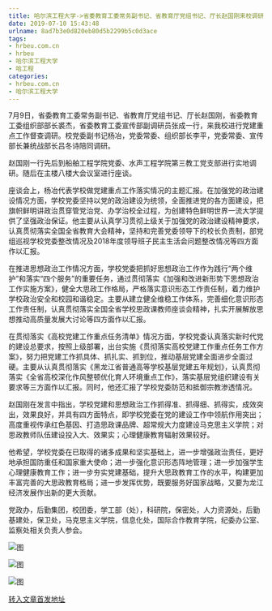 ```yaml
---
title: 哈尔滨工程大学->省委教育工委常务副书记、省教育厅党组书记、厅长赵国刚来校调研 | hrbeu.com.cn
date: 2019-07-10 15:43:48
urlname: 8ad7b3e0d820eb80d5b2299b5c0d3ace
tags: 
- hrbeu.com.cn
- hrbeu
- 哈尔滨工程大学
- 哈工程
categories:
- hrbeu.com.cn
- 哈尔滨工程大学
---
```



7月9日，省委教育工委常务副书记、省教育厅党组书记、厅长赵国刚，省委教育工委组织部部长裘杰，省委教育工委宣传部副调研员张成一行，来我校进行党建重点工作督查调研。校党委副书记杨冶，党委常委、组织部长李平，党委常委、宣传部长兼统战部长吕冬诗陪同调研。

赵国刚一行先后到船舶工程学院党委、水声工程学院第三教工党支部进行实地调研。随后在主楼八楼大会议室进行座谈。

座谈会上，杨冶代表学校做党建重点工作落实情况的主题汇报。在加强党的政治建设情况方面，学校党委坚持以党的政治建设为统领，全面推进党的各方面建设，把旗帜鲜明讲政治贯穿管党治党、办学治校全过程，为创建特色鲜明世界一流大学提供了坚强政治保证。他主要从认真学习贯彻上级关于加强党的政治建设精神要求，认真贯彻落实全国全省教育大会精神，坚持和完善党委领导下的校长负责制，部党组巡视学校党委整改情况及2018年度领导班子民主生活会问题整改情况等四方面作以汇报。

在推进思想政治工作情况方面，学校党委把抓好思想政治工作作为践行“两个维护”和落实“四个服务”的重要任务，通过贯彻落实《加强和改进新形势下思想政治工作实施方案》，健全大思政工作格局，严格落实意识形态工作责任制，着力维护学校政治安全和校园和谐稳定。主要从建立健全维稳工作体系，完善细化意识形态工作责任制，认真贯彻落实全国全省学校思政课教师座谈会精神，扎实开展解放思想推动高质量发展大讨论等四方面作以汇报。

在贯彻落实《高校党建工作重点任务清单》情况方面，学校党委认真落实新时代党的建设总要求，按照上级部署，出台实施《贯彻落实高校党建工作重点任务工作方案》，努力把党建工作抓具体、抓扎实、抓到位，推动基层党建全面进步全面过硬。主要从认真贯彻落实《黑龙江省普通高等学校基层党建五年规划》，认真贯彻落实《全省高校深化作风整顿优化育人环境重点工作》，落实基层党组织建设有关要求等三方面作以汇报。同时，他还汇报了学校党委防范和抵御宗教渗透情况。

赵国刚在发言中指出，学校党建和思想政治工作抓得准、抓得细、抓得实，成效突出，效果良好，并具有四方面特点，即学校党委在党的建设工作中领航作用突出；高度重视传承红色基因、打造思政课品牌、超常规大力度建设马克思主义学院；对思政教师队伍建设投入大、效果实；心理健康教育辐射效果较好。

他希望，学校党委在已取得的诸多成果和坚实基础上，进一步增强政治责任，更好地承担国防重任和国家重大使命；进一步强化意识形态阵地管理；进一步加强学生心理健康教育工作；进一步夯实党建基础，提升大思政教育工作的水平，构建更加丰富完善的大思政教育格局；进一步发挥优势，既要服务好国家战略，又要为龙江经济发展作出新的更大贡献。

党政办，后勤集团，校团委，学工部（处），科研院，保密处，人力资源处，后勤基建处，保卫处，马克思主义学院，信息化处，国际合作教育学院，纪委办公室、监察处相关负责人参会。



![图](http://gongxue.cn/news/UploadFiles_4906/201907/2019071010460065.jpg)

![图](http://gongxue.cn/news/UploadFiles_4906/201907/2019071010460032.jpg)

![图](http://gongxue.cn/news/UploadFiles_4906/201907/2019071010460077.jpg)

[转入文章首发地址](http://gongxue.cn/news/2019/201907/news_196005.html)